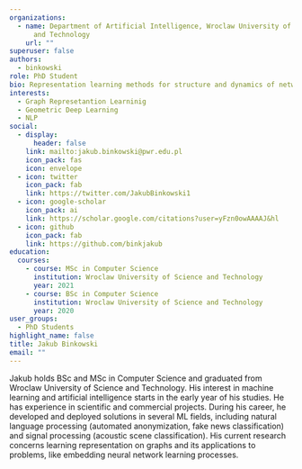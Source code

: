 ```yaml
---
organizations:
  - name: Department of Artificial Intelligence, Wroclaw University of Science
      and Technology
    url: ""
superuser: false
authors:
  - binkowski
role: PhD Student
bio: Representation learning methods for structure and dynamics of networks
interests:
  - Graph Represetantion Learninig
  - Geometric Deep Learning
  - NLP
social:
  - display:
      header: false
    link: mailto:jakub.binkowski@pwr.edu.pl
    icon_pack: fas
    icon: envelope
  - icon: twitter
    icon_pack: fab
    link: https://twitter.com/JakubBinkowski1
  - icon: google-scholar
    icon_pack: ai
    link: https://scholar.google.com/citations?user=yFzn0owAAAAJ&hl
  - icon: github
    icon_pack: fab
    link: https://github.com/binkjakub
education:
  courses:
    - course: MSc in Computer Science
      institution: Wroclaw University of Science and Technology
      year: 2021
    - course: BSc in Computer Science
      institution: Wroclaw University of Science and Technology
      year: 2020
user_groups:
  - PhD Students
highlight_name: false
title: Jakub Binkowski
email: ""
---
```

Jakub holds BSc and MSc in Computer Science and graduated from Wroclaw University of Science and Technology. His interest in machine learning and artificial intelligence starts in the early year of his studies. He has experience in scientific and commercial projects. During his career, he developed and deployed solutions in several ML fields, including natural language processing (automated anonymization, fake news classification) and signal processing (acoustic scene classification). His current research concerns learning representation on graphs and its applications to problems, like embedding neural network learning processes.
